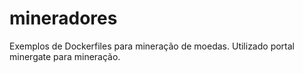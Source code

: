 # mineradores
Exemplos de Dockerfiles para mineração  de moedas. Utilizado portal minergate para mineração.
